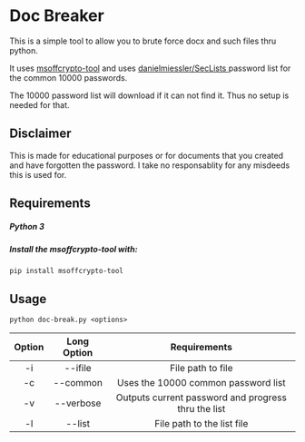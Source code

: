 # Doc Breaker

This is a simple tool to allow you to brute force docx and such files thru python.

It uses [msoffcrypto-tool](https://github.com/nolze/msoffcrypto-tool) and uses [danielmiessler/SecLists
](https://github.com/danielmiessler/SecLists) password list for the common 10000 passwords.

The 10000 password list will download if it can not find it. Thus no setup is needed for that.

## Disclaimer
This is made for educational purposes or for documents that you created and have forgotten the password. I take no responsablity for any misdeeds this is used for.

## Requirements

##### Python 3

##### Install the msoffcrypto-tool with:

```pip install msoffcrypto-tool```


## Usage

```python doc-break.py <options>```

| Option        | Long Option| Requirements  |
| :-------------: |:-------------:| :-----:|
| -i      | --ifile | File path to file |
| -c      | --common | Uses the 10000 common password list |
| -v      | --verbose | Outputs current password and progress thru the list |
| -l      | --list | File path to the list file |
